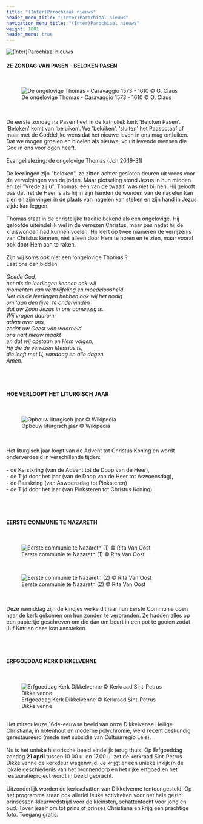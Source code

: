 ```yaml
---
title: "(Inter)Parochiaal nieuws"
header_menu_title: "(Inter)Parochiaal nieuws"
navigation_menu_title: "(Inter)Parochiaal nieuws"
weight: 1001
header_menu: true
---
```


![(Inter)Parochiaal nieuws](images/nieuws-uit-de-parochie.jpg)




#### 2E ZONDAG VAN PASEN - BELOKEN PASEN
<br>
<figure><img src="images/pb-si.jpg" alt=" De ongelovige Thomas - Caravaggio 1573 - 1610 © G. Claus" style="max-height: 500px; max-width: 500px;" /><figcaption> De ongelovige Thomas - Caravaggio 1573 - 1610 © G. Claus</figcaption></figure><br>
<br>
De eerste zondag na Pasen heet in de katholiek kerk 'Beloken Pasen'. 'Beloken' komt van 'beluiken'. We 'beluiken', 'sluiten' het Paasoctaaf af maar met de Goddelijke wens dat het nieuwe leven in ons mag ontluiken. Dat we mogen groeien en bloeien als nieuwe, voluit levende mensen die God in ons voor ogen heeft.<br>
<br>
Evangelielezing: de ongelovige Thomas (Joh 20,19-31)<br>
<br>
De leerlingen zijn "beloken", ze zitten achter gesloten deuren uit vrees voor de vervolgingen van de joden. Maar plotseling stond Jezus in hun midden en zei "Vrede zij u". Thomas, één van de twaalf, was niet bij hen. Hij gelooft pas dat het de Heer is als hij in zijn handen de wonden van de nagelen kan zien en zijn vinger in de plaats van nagelen kan steken en zijn hand in Jezus zijde kan leggen.<br>
<br>
Thomas staat in de christelijke traditie bekend als een ongelovige. Hij geloofde uiteindelijk wel in de verrezen Christus, maar pas nadat hij de kruiswonden had kunnen voelen. Hij leert op twee manieren de verrijzenis van Christus kennen, niet alleen door Hem te horen en te zien, maar vooral ook door Hem aan te raken.<br>
<br>
Zijn wij soms ook niet een 'ongelovige Thomas'?<br>
Laat ons dan bidden:<br>
<br>
<i>Goede God,</i><br>
<i>net als de leerlingen kennen ook wij</i><br>
<i>momenten van vertwijfeling en moedeloosheid.</i><br>
<i>Net als de leerlingen hebben ook wij het nodig</i><br>
<i>om 'aan den lijve' te ondervinden</i><br>
<i>dat uw Zoon Jezus in ons aanwezig is.</i><br>
<i>Wij vragen daarom: </i><br>
<i>adem over ons,</i><br>
<i>zodat uw Geest van waarheid</i><br>
<i>ons hart nieuw maakt</i><br>
<i>en dat wij opstaan en Hem volgen,</i><br>
<i>Hij die de verrezen Messias is,</i><br>
<i>die leeft met U, vandaag en alle dagen.</i><br>
<i>Amen.</i><br>
<br>
<br>
<br>





#### HOE VERLOOPT HET LITURGISCH JAAR
<br>
<figure><img src="images/pb-vel.jpg" alt=" Opbouw liturgisch jaar © Wikipedia" style="max-height: 500px; max-width: 500px;" /><figcaption> Opbouw liturgisch jaar © Wikipedia</figcaption></figure><br>
<br>
Het liturgisch jaar loopt van de Advent tot Christus Koning en wordt onderverdeeld in verschillende tijden:<br>
<br>
- de Kerstkring (van de Advent tot de Doop van de Heer),<br>
- de Tijd door het jaar (van de Doop van de Heer tot Aswoensdag),<br>
- de Paaskring (van Aswoensdag tot Pinksteren)<br>
- de Tijd door het jaar (van Pinksteren tot Christus Koning).<br>
<br>
<br>
<br>





#### EERSTE COMMUNIE TE NAZARETH
<br>
<figure><img src="images/pb-an1.jpg" alt=" Eerste communie te Nazareth (1) © Rita Van Oost" style="max-height: 500px; max-width: 500px;" /><figcaption> Eerste communie te Nazareth (1) © Rita Van Oost</figcaption></figure><br>
<figure><img src="images/pb-an2.jpg" alt=" Eerste communie te Nazareth (2) © Rita Van Oost" style="max-height: 500px; max-width: 500px;" /><figcaption> Eerste communie te Nazareth (2) © Rita Van Oost</figcaption></figure><br>
<br>
Deze namiddag zijn de kindjes welke dit jaar hun Eerste Communie doen naar de kerk gekomen om hun zonden te verbranden. Ze hadden alles op een papiertje geschreven om die dan om beurt in een pot te gooien zodat Juf Katrien deze kon aansteken.<br>
<br>
<br>
<br>





#### ERFGOEDDAG KERK DIKKELVENNE
<br>
<figure><img src="images/pb-de.jpg" alt=" Erfgoeddag Kerk Dikkelvenne © Kerkraad Sint-Petrus Dikkelvenne" style="max-height: 500px; max-width: 500px;" /><figcaption> Erfgoeddag Kerk Dikkelvenne © Kerkraad Sint-Petrus Dikkelvenne</figcaption></figure><br>
Het miraculeuze 16de-eeuwse beeld van onze Dikkelvense Heilige Christiana, in notenhout en moderne polychromie, werd recent deskundig gerestaureerd (mede met subsidie van Cultuurregio Leie).<br>
<br>
Nu is het unieke historische beeld eindelijk terug thuis. Op Erfgoeddag zondag <b>21 april</b> tussen 10.00 u. en 17.00 u. zet de kerkraad Sint-Petrus Dikkelvenne de kerkdeur wagenwijd. Je krijgt er een unieke inkijk in de lokale geschiedenis van het bronnendorp en het rijke erfgoed en het restauratieproject wordt in beeld gebracht.<br>
<br>
Uitzonderlijk worden de kerkschatten van Dikkelvenne tentoongesteld. Op het programma staan ook allerlei leuke activiteiten voor het hele gezin: prinsessen-kleurwedstrijd voor de kleinsten, schattentocht voor jong en oud. Tover jezelf om tot prins of prinses Christiana en krijg een prachtige foto. Toegang gratis.<br>
<br>
<br>
<br>


